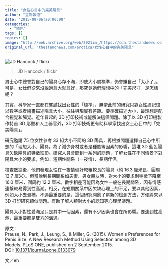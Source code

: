 ```yaml
---
title: "女性心目中的完美陽具"
author: "立場報道"
date: "2015-09-06T20:00:00"
categories:
  - "情色"
tags: []
topics: []
image: "http://web.archive.org/web/2021im_/https://cdn.thestandnews.com/media/photos/cache/4687393054_3945f58def_o_EJY3T_1200x0.jpg"
original_url: "thestandnews.com/erotica/女性心目中的完美陽具"
---
```

![JD Hancock / flickr](http://web.archive.org/web/2021im_/https://cdn.thestandnews.com/media/photos/cache/4687393054_3945f58def_o_EJY3T_1200x0.jpg)

> JD Hancock / flickr

男士心中總會對自己的陽具心存不滿，即使大小屬標準，仍會嫌自己「太小了」。可是，女仕們從來沒說過愈大就愈好，那究竟她們理想中的「完美尺寸」是怎樣呢？

其實，科學家一直都在嘗試找出女性的「標準」，無奈此前的研究只靠女性憑記憶以數字或者繪畫描述陽具大小，往往與現實有差距。要準確描述大小，最理想是配合視覺和觸覺。近年冒起的 3D 打印技術或能解決這個問題。除了以 3D 打印機製作特首 3D 彫塑和人工器官外，3D 打印技術更有助科學家找出女士心目中的「完美陽具」。

研究邀請 75 位女性參考 33 組大小不同的 3D 陽具，再根據問題選擇自己心中所想的「理想大小」陽具。為了減少身材或者是種族等因素的影響，這堆 3D 藍色陽具欠缺陽具的特徵細節。研究人員會問到一系列的問題，了解女性在不同情景下對陽具大小的要求，例如：短期性關系（一夜情）、長期伴侶。

檢查數據後，他們發現女性在一夜情偏好較粗較長的陽具（約 16.3 厘米長，圓周 12.7 厘米）。但當說到長期關系如夫妻、男女朋友時，對大小的要求則稍微下降至 16.0 厘米，圓周約 12.2 厘米。數字相差可能因為女性一般在長期關系，因有情感連繫較易得到性高潮。相反，在短期關系中因欠缺心理上的不足，要以其他因素，例如大小去彌補。不過最重要的是，這個研究開創了嶄新的檢測方法，方便將來以 3D 打印研究類似問題。有助了解人類對大小的認知等心理學議題。

陽具大小對性愛滿足只是其中一個因素，還有不少因素也會在所影響。要達到性高潮，最重要都是雙方的溝通。

原文：  
Prause, N., Park, J., Leung, S., & Miller, G. (2015). Women's Preferences for Penis Size: A New Research Method Using Selection among 3D Models. PLoS ONE, published on 2 September 2015. DOI: [10.1371/journal.pone.0133079](http://web.archive.org/web/20210628184429/http://journals.plos.org/plosone/article?id=10.1371/journal.pone.0133079)

文／eh